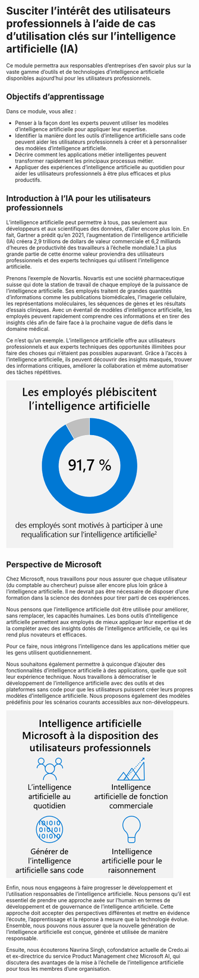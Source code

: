#  Susciter l’intérêt des utilisateurs professionnels à l’aide de cas d’utilisation clés sur l’intelligence artificielle (IA)

Ce module permettra aux responsables d’entreprises d’en savoir plus sur la vaste gamme d’outils et de technologies d’intelligence artificielle disponibles aujourd’hui pour les utilisateurs professionnels.

## Objectifs d’apprentissage

Dans ce module, vous allez :
* Penser à la façon dont les experts peuvent utiliser les modèles d’intelligence artificielle pour appliquer leur expertise.
* Identifier la manière dont les outils d’intelligence artificielle sans code peuvent aider les utilisateurs professionnels à créer et à personnaliser des modèles d’intelligence artificielle.
* Décrire comment les applications métier intelligentes peuvent transformer rapidement les principaux processus métier.
* Appliquer des expériences d’intelligence artificielle au quotidien pour aider les utilisateurs professionnels à être plus efficaces et plus productifs.

## Introduction à l’IA pour les utilisateurs professionnels

L’intelligence artificielle peut permettre à tous, pas seulement aux développeurs et aux scientifiques des données, d’aller encore plus loin. En fait, Gartner a prédit qu’en 2021, l’augmentation de l’intelligence artificielle (IA) créera 2,9 trillions de dollars de valeur commerciale et 6,2 milliards d’heures de productivité des travailleurs à l’échelle mondiale.1 La plus grande partie de cette énorme valeur proviendra des utilisateurs professionnels et des experts techniques qui utilisent l’intelligence artificielle.
 
Prenons l’exemple de Novartis. Novartis est une société pharmaceutique suisse qui dote la station de travail de chaque employé de la puissance de l’intelligence artificielle. Ses employés traitent de grandes quantités d’informations comme les publications biomédicales, l’imagerie cellulaire, les représentations moléculaires, les séquences de gènes et les résultats d’essais cliniques. Avec un éventail de modèles d’intelligence artificielle, les employés peuvent rapidement comprendre ces informations et en tirer des insights clés afin de faire face à la prochaine vague de défis dans le domaine médical.

Ce n’est qu’un exemple. L’intelligence artificielle offre aux utilisateurs professionnels et aux experts techniques des opportunités illimitées pour faire des choses qui n’étaient pas possibles auparavant. Grâce à l’accès à l’intelligence artificielle, ils peuvent découvrir des insights masqués, trouver des informations critiques, améliorer la collaboration et même automatiser des tâches répétitives.

![image](images/1.png)

## Perspective de Microsoft

Chez Microsoft, nous travaillons pour nous assurer que chaque utilisateur (du comptable au chercheur) puisse aller encore plus loin grâce à l’intelligence artificielle. Il ne devrait pas être nécessaire de disposer d’une formation dans la science des données pour tirer parti de ces expériences.

Nous pensons que l’intelligence artificielle doit être utilisée pour améliorer, sans remplacer, les capacités humaines. Les bons outils d’intelligence artificielle permettent aux employés de mieux appliquer leur expertise et de la compléter avec des insights dotés de l’intelligence artificielle, ce qui les rend plus novateurs et efficaces.

Pour ce faire, nous intégrons l’intelligence dans les applications métier que les gens utilisent quotidiennement.


Nous souhaitons également permettre à quiconque d’ajouter des fonctionnalités d’intelligence artificielle à des applications, quelle que soit leur expérience technique. Nous travaillons à démocratiser le développement de l’intelligence artificielle avec des outils et des plateformes sans code pour que les utilisateurs puissent créer leurs propres modèles d’intelligence artificielle. Nous proposons également des modèles prédéfinis pour les scénarios courants accessibles aux non-développeurs.

![image 2](images/2.png)

Enfin, nous nous engageons à faire progresser le développement et l’utilisation responsables de l’intelligence artificielle. Nous pensons qu’il est essentiel de prendre une approche axée sur l’humain en termes de développement et de gouvernance de l’intelligence artificielle. Cette approche doit accepter des perspectives différentes et mettre en évidence l’écoute, l’apprentissage et la réponse à mesure que la technologie évolue. Ensemble, nous pouvons nous assurer que la nouvelle génération de l’intelligence artificielle est conçue, générée et utilisée de manière responsable.

Ensuite, nous écouterons Navrina Singh, cofondatrice actuelle de Credo.ai et ex-directrice du service Product Management chez Microsoft AI, qui discutera des avantages de la mise à l’échelle de l’intelligence artificielle pour tous les membres d’une organisation.
